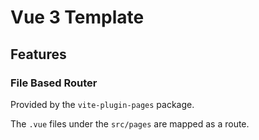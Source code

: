 # Vue 3 Template

## Features

### File Based Router

Provided by the `vite-plugin-pages` package.

The `.vue` files under the `src/pages` are mapped as a route.
